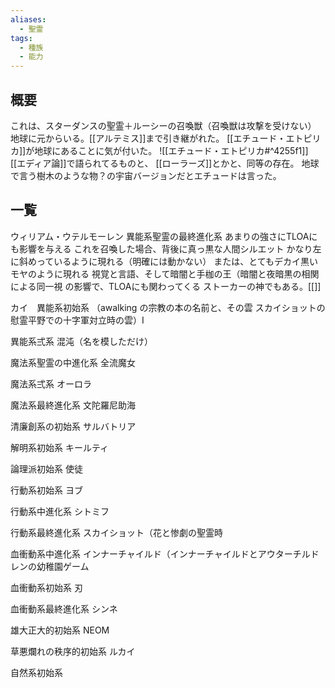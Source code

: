 ```yaml
---
aliases:
  - 聖霊
tags:
  - 種族
  - 能力
---
```

## 概要
これは、スターダンスの聖霊＋ルーシーの召喚獣（召喚獣は攻撃を受けない）
地球に元からいる。[[アルテミス]]まで引き継がれた。
[[エチュード・エトピリカ]]が地球にあることに気が付いた。
![[エチュード・エトピリカ#^4255f1]]
[[エディア論]]で語られてるものと、
[[ローラーズ]]とかと、同等の存在。
地球で言う樹木のような物？の宇宙バージョンだとエチュードは言った。
## 一覧
ウィリアム・ウテルモーレン
異能系聖霊の最終進化系
あまりの強さにTLOAにも影響を与える
これを召喚した場合、背後に真っ黒な人間シルエット
かなり左に斜めっているように現れる（明確には動かない）
または、とてもデカイ黒いモヤのように現れる
視覚と言語、そして暗闇と手枷の王（暗闇と夜暗黒の相関による同一視
の影響で、TLOAにも関わってくる
ストーカーの神でもある。[[]]

カイ　異能系初始系
（awalking の宗教の本の名前と、その雲
スカイショットの慰霊平野での十字軍対立時の雲）I

異能系弍系
混沌（名を模しただけ）

魔法系聖霊の中進化系
全流魔女

魔法系弍系
オーロラ

魔法系最終進化系
文陀羅尼助海

清廉創系の初始系
サルバトリア

解明系初始系
キールティ

論理派初始系
使徒

行動系初始系
ヨブ

行動系中進化系
シトミフ

行動系最終進化系
スカイショット（花と惨劇の聖霊時

血衝動系中進化系
インナーチャイルド（インナーチャイルドとアウターチルドレンの幼稚園ゲーム

血衝動系初始系
刃

血衝動系最終進化系
シンネ

雄大正大的初始系
NEOM

草悪爛れの秩序的初始系
ルカイ

自然系初始系